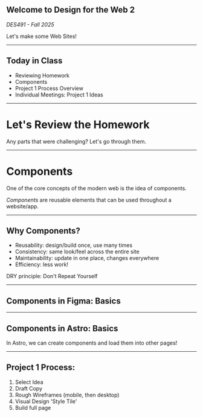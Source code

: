 ## Welcome to **Design for the Web 2**

_DES491 - Fall 2025_

Let's make some Web Sites!

---

## Today in Class

- Reviewing Homework
- Components
- Project 1 Process Overview
- Individual Meetings: Project 1 Ideas

---

# Let's Review the Homework

Any parts that were challenging? Let's go through them.

---

# Components

One of the core concepts of the modern web is the idea of components.

_Components_ are reusable elements that can be used throughout a website/app.

---

## Why Components?

- Reusability: design/build once, use many times
- Consistency: same look/feel across the entire site
- Maintainability: update in one place, changes everywhere
- Efficiency: less work!

DRY principle: Don't Repeat Yourself

---

## Components in Figma: Basics

---

## Components in Astro: Basics

In Astro, we can create components and load them into other pages!

---

## Project 1 Process:

1. Select Idea
2. Draft Copy
3. Rough Wireframes (mobile, then desktop)
4. Visual Design 'Style Tile'
5. Build full page

